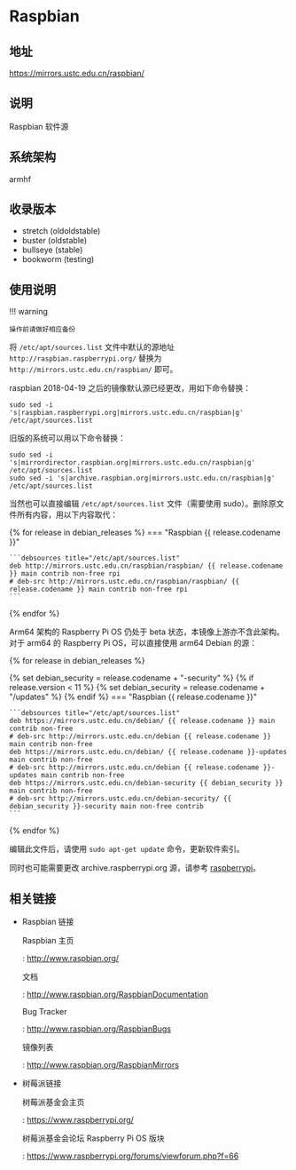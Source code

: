 # Raspbian

## 地址

<https://mirrors.ustc.edu.cn/raspbian/>

## 说明

Raspbian 软件源

## 系统架构

armhf

## 收录版本

- stretch (oldoldstable)
- buster (oldstable)
- bullseye (stable)
- bookworm (testing)

## 使用说明

!!! warning

    操作前请做好相应备份

将 `/etc/apt/sources.list`
文件中默认的源地址 `http://raspbian.raspberrypi.org/` 替换为
`http://mirrors.ustc.edu.cn/raspbian/` 即可。

raspbian 2018-04-19 之后的镜像默认源已经更改，用如下命令替换：

    sudo sed -i 's|raspbian.raspberrypi.org|mirrors.ustc.edu.cn/raspbian|g' /etc/apt/sources.list

旧版的系统可以用以下命令替换：

    sudo sed -i 's|mirrordirector.raspbian.org|mirrors.ustc.edu.cn/raspbian|g' /etc/apt/sources.list
    sudo sed -i 's|archive.raspbian.org|mirrors.ustc.edu.cn/raspbian|g' /etc/apt/sources.list

当然也可以直接编辑 `/etc/apt/sources.list` 文件（需要使用 sudo）。删除原文件所有内容，用以下内容取代：

{% for release in debian_releases %}
=== "Raspbian {{ release.codename }}"

    ```debsources title="/etc/apt/sources.list"
    deb http://mirrors.ustc.edu.cn/raspbian/raspbian/ {{ release.codename }} main contrib non-free rpi
    # deb-src http://mirrors.ustc.edu.cn/raspbian/raspbian/ {{ release.codename }} main contrib non-free rpi
    ```
{% endfor %}

Arm64 架构的 Raspberry Pi OS 仍处于 beta 状态，本镜像上游亦不含此架构。对于 arm64 的 Raspberry Pi OS，可以直接使用 arm64 Debian 的源：

{% for release in debian_releases %}

{% set debian_security = release.codename + "-security" %}
{% if release.version < 11 %}
{% set debian_security = release.codename + "/updates" %}
{% endif %}
=== "Raspbian {{ release.codename }}"

    ```debsources title="/etc/apt/sources.list"
    deb https://mirrors.ustc.edu.cn/debian/ {{ release.codename }} main contrib non-free
    # deb-src http://mirrors.ustc.edu.cn/debian {{ release.codename }} main contrib non-free
    deb https://mirrors.ustc.edu.cn/debian/ {{ release.codename }}-updates main contrib non-free
    # deb-src http://mirrors.ustc.edu.cn/debian {{ release.codename }}-updates main contrib non-free
    deb https://mirrors.ustc.edu.cn/debian-security {{ debian_security }} main contrib non-free
    # deb-src http://mirrors.ustc.edu.cn/debian-security/ {{ debian_security }}-security main non-free contrib
    ```
{% endfor %}

编辑此文件后，请使用 `sudo apt-get update` 命令，更新软件索引。

同时也可能需要更改 archive.raspberrypi.org 源，请参考 [raspberrypi](raspberrypi.md)。

## 相关链接

- Raspbian 链接

    Raspbian 主页

    :   <http://www.raspbian.org/>

    文档

    :   <http://www.raspbian.org/RaspbianDocumentation>

    Bug Tracker

    :   <http://www.raspbian.org/RaspbianBugs>

    镜像列表

    :   <http://www.raspbian.org/RaspbianMirrors>

- 树莓派链接

    树莓派基金会主页

    :   <https://www.raspberrypi.org/>

    树莓派基金会论坛 Raspberry Pi OS 版块

    :   <https://www.raspberrypi.org/forums/viewforum.php?f=66>
